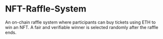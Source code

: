 # NFT-Raffle-System
An on-chain raffle system where participants can buy tickets using ETH to win an NFT. A fair and verifiable winner is selected randomly after the raffle ends.
